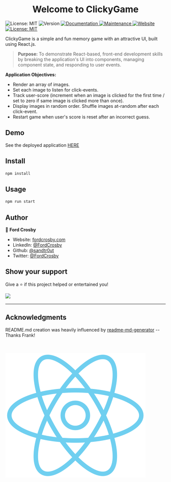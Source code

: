 <h1 align="center">Welcome to ClickyGame</h1> 
<p>
<img alt="License: MIT" src="https://img.shields.io/static/v1?label=stack&message=front-end&color=important&style=flat-square" />
  <img alt="Version" src="https://img.shields.io/badge/version-1.3.0-blue.svg?cacheSeconds=2592000&style=flat-square" />
  <a href="https://github.com/sandtr0ut/friend-finder#readme">
    <img alt="Documentation" src="https://img.shields.io/badge/documentation-yes-brightgreen?style=flat-square" target="_blank" />
  </a>
  <a href="https://github.com/sandtr0ut/ClickyGame/graphs/commit-activity">
    <img alt="Maintenance" src="https://img.shields.io/badge/Maintained%3F-yes-blueviolet?style=flat-square" target="_blank" />
  </a>
  <a href="https://radiant-sierra-56677.herokuapp.com/">
    <img alt="Website" src="https://img.shields.io/website?down_color=red&down_message=offline&up_color=blue&up_message=online&style=flat-square&url=https://radiant-sierra-56677.herokuapp.com/" target="_blank">
    </a>
  <a href="https://github.com/sandtr0ut/ClickyGame/blob/master/LICENSE">
    <img alt="License: MIT" src="https://img.shields.io/badge/License-MIT-yellow?style=flat-square" target="_blank" />
  </a>
</p>

ClickyGame is a simple and fun memory game with an attractive UI, built using React.js.

> **Purpose:** To demonstrate React-based, front-end development skills by breaking the application's UI into components, managing component state, and responding to user events.

**Application Objectives:**

- Render an array of images.
- Set each image to listen for click-events.
- Track user-score (increment when an image is clicked for the first time / set to zero if same image is clicked more than once).
- Display images in random order. Shuffle images at-random after each click-event.
- Restart game when user's score is reset after an incorrect guess.

## Demo

See the deployed application [HERE](https://radiant-sierra-56677.herokuapp.com/)

## Install

```sh
npm install
```

## Usage

```sh
npm run start
```

## Author

👤 **Ford Crosby**

- Website: [fordcrosby.com](fordcrosby.com)
- LinkedIn: [@FordCrosby](https://www.linkedin.com/in/fordcrosby/)
- Github: [@sandtr0ut](https://github.com/sandtr0ut)
- Twitter: [@FordCrosby](https://twitter.com/FordCrosby)

## Show your support

Give a ⭐️ if this project helped or entertained you!

<a href="https://www.patreon.com/sandtr0ut">
  <img src="https://c5.patreon.com/external/logo/become_a_patron_button@2x.png" width="160">
</a>

---

## Acknowledgments

README.md creation was heavily influenced by [readme-md-generator](https://github.com/kefranabg/readme-md-generator)
-- Thanks Frank!

<br>
<br>

<img alt="react-logo" src="public/assets/images/react.svg">
